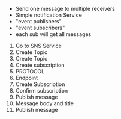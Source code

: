 - Send one message to multiple receivers
- Simple notification Service
- "event publishers"
- "event subscribers"
- each sub will get all messages


1. Go to SNS Service
2. Create Topic 
3. Create Topic
4. Create subscription
5. PROTOCOL
6. Endpoint
7. Create Subscription
8. Confirm subscription 
9. Publish message
10. Message body and title
11. Publish message
